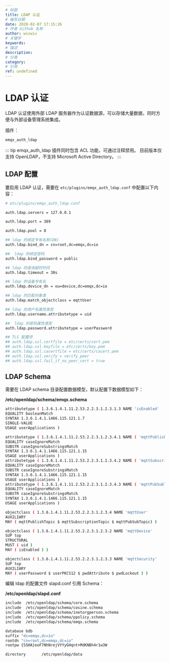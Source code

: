 ```yaml
---
# 标题
title: LDAP 认证
# 编写日期
date: 2020-02-07 17:15:26
# 作者 Github 名称
author: wivwiv
# 关键字
keywords:
# 描述
description:
# 分类
category: 
# 引用
ref: undefined
---
```


# LDAP 认证

<!-- TODO: 为测试通过，从新宇 auth 文档中取 -->

LDAP 认证使用外部 LDAP 服务器作为认证数据源，可以存储大量数据，同时方便与外部设备管理系统集成。

插件：

```bash
emqx_auth_ldap
```

::: tip 
emqx_auth_ldap 插件同时包含 ACL 功能，可通过注释禁用。
目前版本仅支持 OpenLDAP，不支持 Microsoft Active Directory。
:::



## LDAP 配置

要启用 LDAP 认证，需要在 `etc/plugins/emqx_auth_ldap.conf` 中配置以下内容：

```bash
# etc/plugins/emqx_auth_ldap.conf

auth.ldap.servers = 127.0.0.1

auth.ldap.port = 389

auth.ldap.pool = 8

## ldap 的绑定专有名称(DN)
auth.ldap.bind_dn = cn=root,dc=emqx,dc=io

## 	ldap 的绑定密码
auth.ldap.bind_password = public

## ldap 的查询超时时间
auth.ldap.timeout = 30s

## ldap 的设备专有名
auth.ldap.device_dn = ou=device,dc=emqx,dc=io

## ldap 的匹配对象类
auth.ldap.match_objectclass = mqttUser

## ldap 的用户名属性类型
auth.ldap.username.attributetype = uid

## 	ldap 的密码属性类型
auth.ldap.password.attributetype = userPassword

## TLS 配置项
## auth.ldap.ssl.certfile = etc/certs/cert.pem
## auth.ldap.ssl.keyfile = etc/certs/key.pem
## auth.ldap.ssl.cacertfile = etc/certs/cacert.pem
## auth.ldap.ssl.verify = verify_peer
## auth.ldap.ssl.fail_if_no_peer_cert = true
```


## LDAP Schema 

需要在 LDAP schema 目录配置数据模型，默认配置下数据模型如下：

**/etc/openldap/schema/emqx.schema**

```bash
attributetype ( 1.3.6.1.4.1.11.2.53.2.2.3.1.2.3.1.3 NAME 'isEnabled'
EQUALITY booleanMatch
SYNTAX 1.3.6.1.4.1.1466.115.121.1.7
SINGLE-VALUE
USAGE userApplications )

attributetype ( 1.3.6.1.4.1.11.2.53.2.2.3.1.2.3.4.1 NAME ( 'mqttPublishTopic' 'mpt' )
EQUALITY caseIgnoreMatch
SUBSTR caseIgnoreSubstringsMatch
SYNTAX 1.3.6.1.4.1.1466.115.121.1.15
USAGE userApplications )
attributetype ( 1.3.6.1.4.1.11.2.53.2.2.3.1.2.3.4.2 NAME ( 'mqttSubscriptionTopic' 'mst' )
EQUALITY caseIgnoreMatch
SUBSTR caseIgnoreSubstringsMatch
SYNTAX 1.3.6.1.4.1.1466.115.121.1.15
USAGE userApplications )
attributetype ( 1.3.6.1.4.1.11.2.53.2.2.3.1.2.3.4.3 NAME ( 'mqttPubSubTopic' 'mpst' )
EQUALITY caseIgnoreMatch
SUBSTR caseIgnoreSubstringsMatch
SYNTAX 1.3.6.1.4.1.1466.115.121.1.15
USAGE userApplications )

objectclass ( 1.3.6.1.4.1.11.2.53.2.2.3.1.2.3.4 NAME 'mqttUser'
AUXILIARY
MAY ( mqttPublishTopic $ mqttSubscriptionTopic $ mqttPubSubTopic) )

objectclass ( 1.3.6.1.4.1.11.2.53.2.2.3.1.2.3.2 NAME 'mqttDevice'
SUP top
STRUCTURAL
MUST ( uid )
MAY ( isEnabled ) )

objectclass ( 1.3.6.1.4.1.11.2.53.2.2.3.1.2.3.3 NAME 'mqttSecurity'
SUP top
AUXILIARY
MAY ( userPassword $ userPKCS12 $ pwdAttribute $ pwdLockout ) )
```

编辑 ldap 的配置文件 slapd.conf 引用 Schema：

**/etc/openldap/slapd.conf**

```bash
include  /etc/openldap/schema/core.schema
include  /etc/openldap/schema/cosine.schema
include  /etc/openldap/schema/inetorgperson.schema
include  /etc/openldap/schema/ppolicy.schema
include  /etc/openldap/schema/emqx.schema

database bdb
suffix "dc=emqx,dc=io"
rootdn "cn=root,dc=emqx,dc=io"
rootpw {SSHA}eoF7NhNrejVYYyGHqnt+MdKNBh4r1w3W

directory       /etc/openldap/data
```
